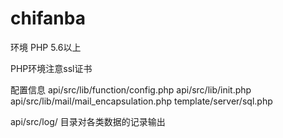 # chifanba
环境
PHP 5.6以上

PHP环境注意ssl证书

配置信息
api/src/lib/function/config.php
api/src/lib/init.php
api/src/lib/mail/mail_encapsulation.php
template/server/sql.php

api/src/log/ 目录对各类数据的记录输出

